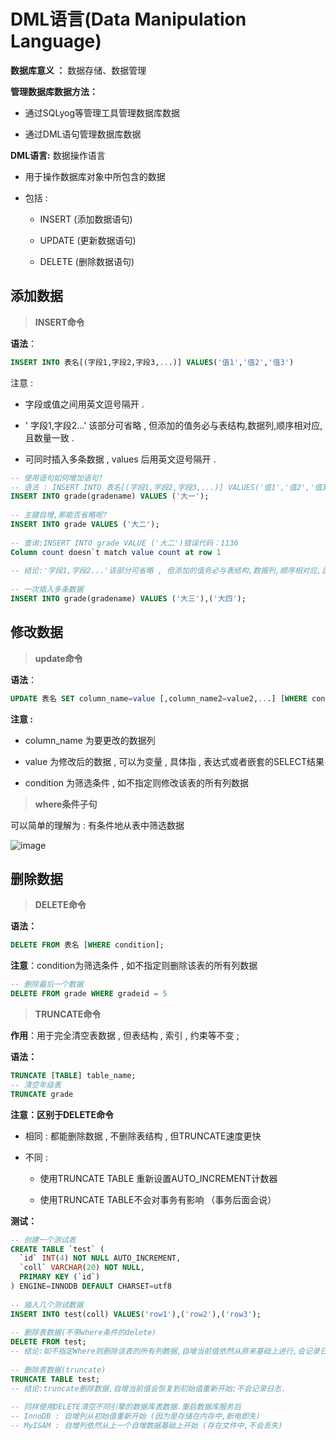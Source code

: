 # DML语言(Data Manipulation Language)

**数据库意义 ：** 数据存储、数据管理

**管理数据库数据方法：**

- 通过SQLyog等管理工具管理数据库数据

- 通过DML语句管理数据库数据

**DML语言:** 数据操作语言

- 用于操作数据库对象中所包含的数据

- 包括 :

    - INSERT (添加数据语句)

    - UPDATE (更新数据语句)

    - DELETE (删除数据语句)

## 添加数据

> **INSERT命令**

**语法**：


```sql
INSERT INTO 表名[(字段1,字段2,字段3,...)] VALUES('值1','值2','值3')
```

注意 :

- 字段或值之间用英文逗号隔开 .

- ' 字段1,字段2...' 该部分可省略 , 但添加的值务必与表结构,数据列,顺序相对应,且数量一致 .

- 可同时插入多条数据 , values 后用英文逗号隔开 .


```sql
-- 使用语句如何增加语句?
-- 语法 : INSERT INTO 表名[(字段1,字段2,字段3,...)] VALUES('值1','值2','值3')
INSERT INTO grade(gradename) VALUES ('大一');
 
-- 主键自增,那能否省略呢?
INSERT INTO grade VALUES ('大二');
 
-- 查询:INSERT INTO grade VALUE ('大二')错误代码：1136
Column count doesn`t match value count at row 1
 
-- 结论:'字段1,字段2...'该部分可省略 , 但添加的值务必与表结构,数据列,顺序相对应,且数量一致.
 
-- 一次插入多条数据
INSERT INTO grade(gradename) VALUES ('大三'),('大四');
```

## 修改数据
> **update命令**


**语法**：


```sql
UPDATE 表名 SET column_name=value [,column_name2=value2,...] [WHERE condition];
```

**注意 :**

- column_name 为要更改的数据列

- value 为修改后的数据 , 可以为变量 , 具体指 , 表达式或者嵌套的SELECT结果

- condition 为筛选条件 , 如不指定则修改该表的所有列数据

> **where条件子句**

可以简单的理解为 : 有条件地从表中筛选数据

![image](https://imgconvert.csdnimg.cn/aHR0cHM6Ly9tbWJpei5xcGljLmNuL21tYml6X3BuZy91SkRBVUtyR0M3TENJNnhHS0o3YktpYUJ1ZE9TQkhkOWR5SldQeHAzSDlHaWNwaFBYTUV2Q3d0VXlLWDN2aWJVQ0VTcVNhRG5Lbkx6bHdZcGNSVEpzZFVJZy82NDA?x-oss-process=image/format,png)


## 删除数据
 
> **DELETE命令**

**语法：**


```sql
DELETE FROM 表名 [WHERE condition];
```
**注意**：condition为筛选条件 , 如不指定则删除该表的所有列数据


```sql
-- 删除最后一个数据
DELETE FROM grade WHERE gradeid = 5
```

> **TRUNCATE命令**

**作用**：用于完全清空表数据 , 但表结构 , 索引 , 约束等不变 ;

**语法：**

```sql
TRUNCATE [TABLE] table_name;
-- 清空年级表
TRUNCATE grade
```

**注意：区别于DELETE命令**

- 相同 : 都能删除数据 , 不删除表结构 , 但TRUNCATE速度更快

- 不同 :

    - 使用TRUNCATE TABLE 重新设置AUTO_INCREMENT计数器

    - 使用TRUNCATE TABLE不会对事务有影响 （事务后面会说）

**测试：**


```sql
-- 创建一个测试表
CREATE TABLE `test` (
  `id` INT(4) NOT NULL AUTO_INCREMENT,
  `coll` VARCHAR(20) NOT NULL,
  PRIMARY KEY (`id`)
) ENGINE=INNODB DEFAULT CHARSET=utf8
 
-- 插入几个测试数据
INSERT INTO test(coll) VALUES('row1'),('row2'),('row3');
 
-- 删除表数据(不带where条件的delete)
DELETE FROM test;
-- 结论:如不指定Where则删除该表的所有列数据,自增当前值依然从原来基础上进行,会记录日志.
 
-- 删除表数据(truncate)
TRUNCATE TABLE test;
-- 结论:truncate删除数据,自增当前值会恢复到初始值重新开始;不会记录日志.
 
-- 同样使用DELETE清空不同引擎的数据库表数据.重启数据库服务后
-- InnoDB : 自增列从初始值重新开始 (因为是存储在内存中,断电即失)
-- MyISAM : 自增列依然从上一个自增数据基础上开始 (存在文件中,不会丢失)
```